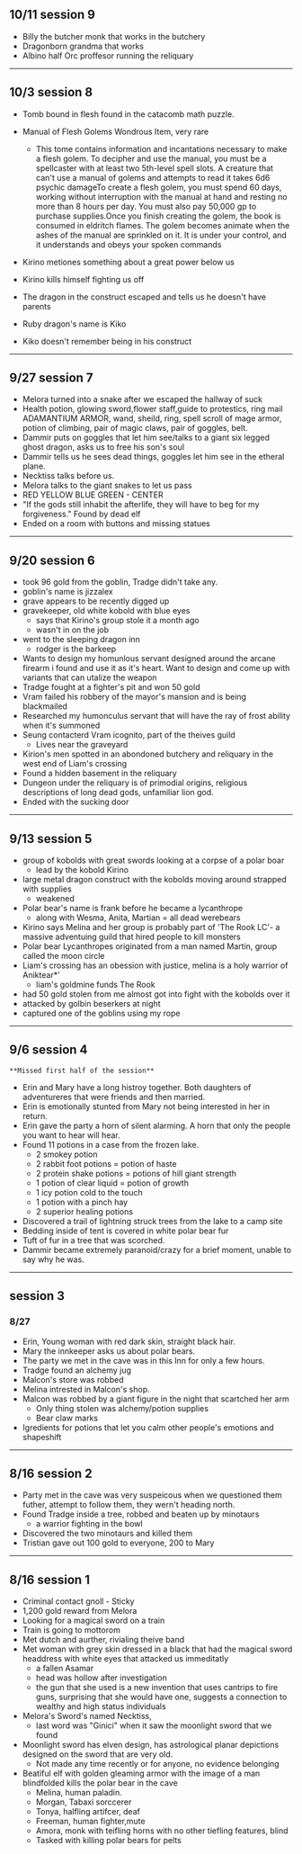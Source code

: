 ## 10/11 session 9
- Billy the butcher monk that works in the butchery
- Dragonborn grandma that works
- Albino half Orc proffesor running the reliquary

***

## 10/3 session 8
- Tomb bound in flesh found in the catacomb math puzzle.
- Manual of Flesh Golems Wondrous Item, very rare
	- This tome contains information and incantations necessary to make a flesh golem. To decipher and use the manual, you must be a spellcaster with at least two 5th-level spell slots. A creature that can't use a manual of golems and attempts to read it takes 6d6 psychic damageTo create a flesh golem, you must spend 60 days, working without interruption with the manual at hand and resting no more than 8 hours per day. You must also pay 50,000 gp to purchase supplies.Once you finish creating the golem, the book is consumed in eldritch flames. The golem becomes animate when the ashes of the manual are sprinkled on it. It is under your control, and it understands and obeys your spoken commands
		
- Kirino metiones something about a great power below us
- Kirino kills himself fighting us off
- The dragon in the construct escaped and tells us he doesn't have parents
- Ruby dragon's name is Kiko
- Kiko doesn't remember being in his construct

***

## 9/27 session 7
- Melora turned into a snake after we escaped the hallway of suck
- Health potion, glowing sword,flower staff,guide to protestics, ring mail ADAMANTIUM ARMOR, wand, sheild, ring, spell scroll of mage armor, potion of climbing, pair of magic claws, pair of goggles, belt.
- Dammir puts on goggles that let him see/talks to a giant six legged ghost dragon, asks us to free his son's soul
- Dammir tells us he sees dead things, goggles let him see in the etheral plane. 
- Necktiss talks before us.
- Melora talks to the giant snakes to let us pass
- RED YELLOW BLUE GREEN - CENTER
- "If the gods still inhabit the afterlife, they will have to beg for my forgiveness." Found by dead elf
- Ended on a room with buttons and missing statues

***

## 9/20 session 6
- took 96 gold from the goblin, Tradge didn't take any.
- goblin's name is jizzalex
- grave appears to be recently digged up
- gravekeeper, old white kobold with blue eyes
	- says that Kirino's group stole it a month ago
	- wasn't in on the job
- went to the sleeping dragon inn
	- rodger is the  barkeep
- Wants to design my homunlous servant designed around the arcane firearm i found and use it as it's heart. Want to design and come up with variants that can utalize the weapon
- Tradge fought at a fighter's pit and won 50 gold
- Vram failed his robbery of the mayor's mansion and is being blackmailed
- Researched my humonculus servant that will have the ray of frost ability when it's summoned
- Seung contacterd Vram icognito, part of the theives guild
	- Lives near the graveyard
- Kirion's men spotted in an abondoned butchery and reliquary in the west end of Liam's crossing
- Found a hidden basement in the reliquary
- Dungeon under the reliquary is of primodial origins, religious descriptions of long dead gods, unfamiliar lion god.
- Ended with the sucking door

***

## 9/13 session 5
- group of kobolds with great swords looking at a corpse of a polar boar
	- lead by the kobold Kirino
- large metal dragon construct with the kobolds moving around strapped with supplies
	- weakened
- Polar bear's name is frank before he became a lycanthrope
	- along with Wesma, Anita, Martian = all dead werebears
- Kirino says Melina and her group is probably part of 'The Rook LC'- a massive adventuing guild that hired people to kill monsters
- Polar bear Lycanthropes originated from a man named Martin, group called the moon circle
- Liam's crossing has an obession with justice, melina is a holy warrior of Aniktear*'
	- liam's goldmine funds The Rook
- had 50 gold stolen from me almost got into fight with the kobolds over it
- attacked by golbin beserkers at night
- captured one of the goblins using my rope

***

## 9/6 session 4
	**Missed first half of the session**
- Erin and Mary have a long histroy together. Both daughters of adventureres that were friends and then married.
- Erin is emotionally stunted from Mary not being interested in her in return.
- Erin gave the party a horn of silent alarming. A horn that only the people you want to hear will hear.
- Found 11 potions in a case from the frozen lake.
	- 2 smokey potion 
	- 2 rabbit foot potions = potion of haste
	- 2 protein shake potions = potions of hill giant strength
	- 1 potion of clear liquid = potion of growth
	- 1 icy potion cold to the touch
	- 1 potion with a pinch hay
	- 2 superior healing potions 
- Discovered a trail of lightning struck trees from the lake to a camp site
- Bedding inside of tent is covered in white polar bear fur
- Tuft of fur in a tree that was scorched.
- Dammir became extremely paranoid/crazy for a brief moment, unable to say why he was.

***

## session 3
### 8/27
- Erin, Young woman with red dark skin, straight black hair.
- Mary the innkeeper asks us about polar bears.
- The party we met in the cave was in this Inn for only a few hours.
- Tradge found an alchemy jug
- Malcon's store was robbed
- Melina intrested in Malcon's shop.
- Malcon was robbed by a giant figure in the night that scartched her arm
	- Only thing stolen was alchemy/potion supplies
	- Bear claw marks
- Igredients for potions that let you calm other people's emotions and shapeshift

***

## 8/16 session 2
- Party met in the cave was very suspeicous when we questioned them futher, attempt to follow them, they wern't heading north.
- Found Tradge inside a tree, robbed and beaten up by minotaurs
	- a warrior fighting in the bowl
- Discovered the two minotaurs and killed them
- Tristian gave out 100 gold to everyone, 200 to Mary
  
***
  
## 8/16 session 1
- Criminal contact gnoll - Sticky
- 1,200 gold reward from Melora
- Looking for a magical sword on a train
- Train is going to mottorom
- Met dutch and aurther, rivialing theive band
- Met woman with grey skin dressed in a black that had the magical sword headdress with white eyes that attacked us immeditatly
	- a fallen Asamar
	- head was hollow after investigation
	- the gun that she used is a new invention that uses cantrips  to fire guns, surprising that she would have one, suggests a connection to wealthy and high status individuals 
- Melora's Sword's named Necktiss, 
	- last word was "Ginici" when it saw the moonlight sword that we found
- Moonlight sword has elven design, has astrological planar depictions designed on the sword that are very old.
	- Not made any time recently or for anyone, no evidence belonging
- Beatiful elf with golden gleaming armor with the image of a man blindfolded kills the polar bear in the cave 
	- Melina, human paladin. 
	- Morgan, Tabaxi sorccerer
	- Tonya, halfling artifcer, deaf
	- Freeman, human fighter,mute
	- Amora, monk with teifling horns with no other tiefling features, blind
	- Tasked with killing polar bears for pelts

